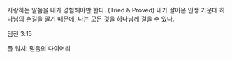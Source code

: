 사랑하는 말씀을 내가 경험해야만 한다. (Tried & Proved)
내가 살아온 인생 가운데 하나님의 손길을 알기 때문에, 나는 모든 것을 하나님께 걸을 수 있다.

딤전 3:15 

폴 워셔: 믿음의 다이어리

